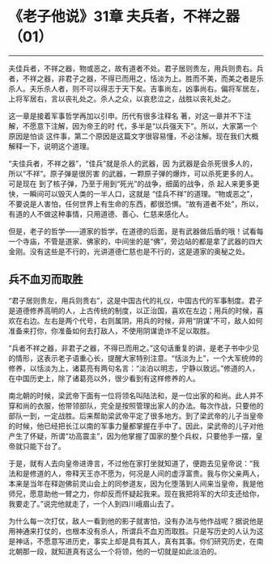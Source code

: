 # 《老子他说》31章 夫兵者，不祥之器（01）

------

夫佳兵者，不祥之器，物或恶之，故有道者不处。君子居则贵左，用兵则贵右。兵者，不祥之器，非君子之器，不得已而用之，恬淡为上。胜而不美，而美之者是乐杀人。夫乐杀人者，则不可以得志于天下矣。吉事尚左，凶事尚右。偏将军居左，上将军居右，言以丧礼处之。杀人之众，以哀悲泣之，战胜以丧礼处之。

这一章是接着军事哲学再加以引申。历代有很多注释名 著，对这一章并不下注解，不愿意下注解，因为帝王的时 代，多半是“以兵强天下”。所以，大家第一个原因是怕谈 这件事，第二个原因是这篇文字很容易懂，不必注解。现在我们大概解释一下，说明这个道理。

“夫佳兵者，不祥之器”，“佳兵”就是杀人的武器，因 为武器是会杀死很多人的，所以“不祥”。原子弹是很厉害 的武器，一颗原子弹的爆炸，可以杀死更多的人。可是现在 到了核子弹，乃至于用到“死光”的战争，细菌的战争，杀 起人来更多更快，一瞬间可以毁灭人类的一半人口，这就是 “佳兵不祥”的道理。“物或恶之”，不要说是人害怕，任何世界上有生命的东西，都很恐惧。“故有道者不处”，所以，有道的人不做这种事情，只用道德、善心、仁慈来感化人。

但是，老子的哲学——道家的哲学，在道德的后面，是有武器做后盾的哦！试看每一个寺庙，不管是道家、佛家的，中间坐的是“佛”，旁边站的都是拿了武器的四大金刚。没有这些是不行的，光讲道德仁慈也是不行的，这是道家的奥秘之处。

## 兵不血刃而取胜

“君子居则贵左，用兵则贵右”，这是中国古代的礼仪，中国古代的军事制度。君子是道德修养高明的人，上古传统的制度，以正治国，喜欢在左边；用兵的时候，喜欢在右边。左右是两个代号，右则属阴，用兵的时候，非用“阴谋”不可，敌人如何准备来打你，你准备如何去打敌人，不使用阴谋诡诈不足以取胜。

“兵者不祥之器，非君子之器，不得已而用之。”这句话重复的讲，是老子书中少见的情形，这表示老子语重心长，提醒大家特别注意。“恬淡为上”，一个大军统帅的修养，以恬淡为上，诸葛亮有两句名言：“淡泊以明志，宁静以致远。”修道的人，在中国历史上，除了诸葛亮以外，很少看到有这样修养的人。

南北朝的时候，梁武帝下面有一位将领名叫陆法和，是一位出家的和尚。此人并不穿和尚的衣服，他带领部队，完全是按照管理出家人的办法。每次作战，只要他的部队一到，一定战胜。后来帮助梁武帝平定了很多地方。到了梁武帝的儿子当皇帝的时候，他已经把长江以南的军事力量都掌握在手中了。因此，梁武帝的儿子对他产生了怀疑，所谓“功高震主”，因为他掌握了国家的整个兵权，只要他手一摆，皇帝就只能下台了。

于是，就有人去向皇帝进谗言，不过他在家打坐就知道了，便跑去见皇帝说：“我法和是修道的人，帝释天王亦不愿为，何况是人间的虚浮富贵。我与你父亲两人，本来是当年在释迦佛前灵山会上的同参道友，因为化堕落到人间来当皇帝，我是他师兄，愿意助他一臂之力，你却反而怀疑起我来。现在我把将军的大印支还给你，我要走了。”说完他就走了，一个人到四川峨眉山去了。

为什么每一次打仗，敌人一看到他的影子就害怕，没有办法与他作战呢？据说他是用神通来打仗的，也根本没有杀人，所谓兵不血刃而取胜。只是写历史的人认为这是神话，不愿意写进历史，事实上却是具有其人，真有其事。你们研究历史，在南北朝那一段，就知道真有这么一个将领，他的一切就是如此淡泊的。